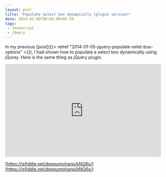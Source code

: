 ```yaml
---
layout: post
title: "Populate Select box dynamically (plugin version)"
date: 2014-01-09T00:03:00+05:30
tags:
 - Javascript
 - jQuery
---
```


In my previous [post]({{< relref "2014-01-05-jquery-populate-selet-box-options" >}}), I had
shown how to populate a select box dynamically using jQurey. Here is the same
thing as jQuery plugin.

<iframe width="100%" height="300" src="https://jsfiddle.net/deepumohanp/kNQ6s/embedded/" allowfullscreen="allowfullscreen" frameborder="0"></iframe>

[https://jsfiddle.net/deepumohanp/kNQ6s/](https://jsfiddle.net/deepumohanp/kNQ6s/)
